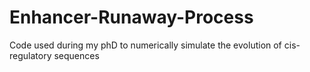 # Enhancer-Runaway-Process
Code used during my phD to numerically simulate the evolution of cis-regulatory sequences
